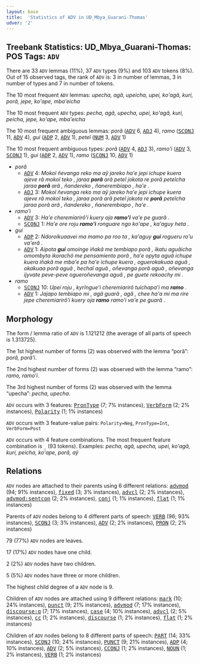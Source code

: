 ```yaml
---
layout: base
title:  'Statistics of ADV in UD_Mbya_Guarani-Thomas'
udver: '2'
---
```


## Treebank Statistics: UD_Mbya_Guarani-Thomas: POS Tags: `ADV`

There are 33 `ADV` lemmas (11%), 37 `ADV` types (9%) and 103 `ADV` tokens (8%).
Out of 15 observed tags, the rank of `ADV` is: 3 in number of lemmas, 3 in number of types and 7 in number of tokens.

The 10 most frequent `ADV` lemmas: <em>upecha, agã, upeicha, upei, ko'agã, kuri, porã, jepe, ko'ape, mba'eicha</em>

The 10 most frequent `ADV` types:  <em>pecha, agã, upecha, upei, ko'agã, kuri, peicha, jepe, ko'ape, mba'eicha</em>

The 10 most frequent ambiguous lemmas: <em>porã</em> (<tt><a href="gun_thomas-pos-ADV.html">ADV</a></tt> 6, <tt><a href="gun_thomas-pos-ADJ.html">ADJ</a></tt> 4), <em>ramo</em> (<tt><a href="gun_thomas-pos-SCONJ.html">SCONJ</a></tt> 11, <tt><a href="gun_thomas-pos-ADV.html">ADV</a></tt> 4), <em>gui</em> (<tt><a href="gun_thomas-pos-ADP.html">ADP</a></tt> 2, <tt><a href="gun_thomas-pos-ADV.html">ADV</a></tt> 1), <em>peteĩ</em> (<tt><a href="gun_thomas-pos-NUM.html">NUM</a></tt> 3, <tt><a href="gun_thomas-pos-ADV.html">ADV</a></tt> 1)

The 10 most frequent ambiguous types:  <em>porã</em> (<tt><a href="gun_thomas-pos-ADV.html">ADV</a></tt> 4, <tt><a href="gun_thomas-pos-ADJ.html">ADJ</a></tt> 3), <em>ramo'i</em> (<tt><a href="gun_thomas-pos-ADV.html">ADV</a></tt> 3, <tt><a href="gun_thomas-pos-SCONJ.html">SCONJ</a></tt> 1), <em>gui</em> (<tt><a href="gun_thomas-pos-ADP.html">ADP</a></tt> 2, <tt><a href="gun_thomas-pos-ADV.html">ADV</a></tt> 1), <em>ramo</em> (<tt><a href="gun_thomas-pos-SCONJ.html">SCONJ</a></tt> 10, <tt><a href="gun_thomas-pos-ADV.html">ADV</a></tt> 1)


* <em>porã</em>
  * <tt><a href="gun_thomas-pos-ADV.html">ADV</a></tt> 4: <em>Mokoĩ ñevanga reko ma aỹ jareko ha'e jepi ichupe kuera ajeve rã mokoĩ teko , jaraa <b>porã</b> arã peteĩ jokota re porã peteĩcha jaraa <b>porã</b> arã , ñandereko , ñanerembiapo , ha'e .</em>
  * <tt><a href="gun_thomas-pos-ADJ.html">ADJ</a></tt> 3: <em>Mokoĩ ñevanga reko ma aỹ jareko ha'e jepi ichupe kuera ajeve rã mokoĩ teko , jaraa porã arã peteĩ jokota re <b>porã</b> peteĩcha jaraa porã arã , ñandereko , ñanerembiapo , ha'e .</em>
* <em>ramo'i</em>
  * <tt><a href="gun_thomas-pos-ADV.html">ADV</a></tt> 3: <em>Ha'e cheremiarirõ'i kuery oja <b>ramo'i</b> va'e pe guarã .</em>
  * <tt><a href="gun_thomas-pos-SCONJ.html">SCONJ</a></tt> 1: <em>Ha'e ore roju <b>ramo'i</b> ronguare ngo ko'ape , ka'aguy heta .</em>
* <em>gui</em>
  * <tt><a href="gun_thomas-pos-ADP.html">ADP</a></tt> 2: <em>Ndoroikuaavei ma mamo pa roo ta , ka'aguy <b>gui</b> rogueru ro'u va'erã .</em>
  * <tt><a href="gun_thomas-pos-ADV.html">ADV</a></tt> 1: <em>Aipota <b>gui</b> omoinge iñakã me tembiapo porã , ikatu aguãicha omombyta ikorachõ me pensamiento porã , ha'e opyta aguã ichupe kuera iñakã me mba'e pa ha'e ichupe kuera , oguerokakuaa aguã , okakuaa porã aguã , hechaĩ aguã , oñevanga porã aguã , oñevanga ijyvate peve-peve ogueroñevanga aguã , pe guete rekoachy mi .</em>
* <em>ramo</em>
  * <tt><a href="gun_thomas-pos-SCONJ.html">SCONJ</a></tt> 10: <em>Upei roju , kyrĩngue'i cheremiarirõ tuichapa'i ma <b>ramo</b> .</em>
  * <tt><a href="gun_thomas-pos-ADV.html">ADV</a></tt> 1: <em>Jajapo tembiapo mi , agã guarã , agã , chee ha'a mi ma rire jepe cheremiarirõ'i kuery oja <b>ramo</b> ramo'i va'e pe guarã .</em>

## Morphology

The form / lemma ratio of `ADV` is 1.121212 (the average of all parts of speech is 1.313725).

The 1st highest number of forms (2) was observed with the lemma “porã”: <em>porã, porã'i</em>.

The 2nd highest number of forms (2) was observed with the lemma “ramo”: <em>ramo, ramo'i</em>.

The 3rd highest number of forms (2) was observed with the lemma “upecha”: <em>pecha, upecha</em>.

`ADV` occurs with 3 features: <tt><a href="gun_thomas-feat-PronType.html">PronType</a></tt> (7; 7% instances), <tt><a href="gun_thomas-feat-VerbForm.html">VerbForm</a></tt> (2; 2% instances), <tt><a href="gun_thomas-feat-Polarity.html">Polarity</a></tt> (1; 1% instances)

`ADV` occurs with 3 feature-value pairs: `Polarity=Neg`, `PronType=Int`, `VerbForm=Post`

`ADV` occurs with 4 feature combinations.
The most frequent feature combination is `_` (93 tokens).
Examples: <em>pecha, agã, upecha, upei, ko'agã, kuri, peicha, ko'ape, porã, aỹ</em>


## Relations

`ADV` nodes are attached to their parents using 6 different relations: <tt><a href="gun_thomas-dep-advmod.html">advmod</a></tt> (94; 91% instances), <tt><a href="gun_thomas-dep-fixed.html">fixed</a></tt> (3; 3% instances), <tt><a href="gun_thomas-dep-advcl.html">advcl</a></tt> (2; 2% instances), <tt><a href="gun_thomas-dep-advmod-sentcon.html">advmod:sentcon</a></tt> (2; 2% instances), <tt><a href="gun_thomas-dep-conj.html">conj</a></tt> (1; 1% instances), <tt><a href="gun_thomas-dep-flat.html">flat</a></tt> (1; 1% instances)

Parents of `ADV` nodes belong to 4 different parts of speech: <tt><a href="gun_thomas-pos-VERB.html">VERB</a></tt> (96; 93% instances), <tt><a href="gun_thomas-pos-SCONJ.html">SCONJ</a></tt> (3; 3% instances), <tt><a href="gun_thomas-pos-ADV.html">ADV</a></tt> (2; 2% instances), <tt><a href="gun_thomas-pos-PRON.html">PRON</a></tt> (2; 2% instances)

79 (77%) `ADV` nodes are leaves.

17 (17%) `ADV` nodes have one child.

2 (2%) `ADV` nodes have two children.

5 (5%) `ADV` nodes have three or more children.

The highest child degree of a `ADV` node is 9.

Children of `ADV` nodes are attached using 9 different relations: <tt><a href="gun_thomas-dep-mark.html">mark</a></tt> (10; 24% instances), <tt><a href="gun_thomas-dep-punct.html">punct</a></tt> (9; 21% instances), <tt><a href="gun_thomas-dep-advmod.html">advmod</a></tt> (7; 17% instances), <tt><a href="gun_thomas-dep-discourse-q.html">discourse:q</a></tt> (7; 17% instances), <tt><a href="gun_thomas-dep-case.html">case</a></tt> (4; 10% instances), <tt><a href="gun_thomas-dep-advcl.html">advcl</a></tt> (2; 5% instances), <tt><a href="gun_thomas-dep-cc.html">cc</a></tt> (1; 2% instances), <tt><a href="gun_thomas-dep-discourse.html">discourse</a></tt> (1; 2% instances), <tt><a href="gun_thomas-dep-flat.html">flat</a></tt> (1; 2% instances)

Children of `ADV` nodes belong to 8 different parts of speech: <tt><a href="gun_thomas-pos-PART.html">PART</a></tt> (14; 33% instances), <tt><a href="gun_thomas-pos-SCONJ.html">SCONJ</a></tt> (10; 24% instances), <tt><a href="gun_thomas-pos-PUNCT.html">PUNCT</a></tt> (9; 21% instances), <tt><a href="gun_thomas-pos-ADP.html">ADP</a></tt> (4; 10% instances), <tt><a href="gun_thomas-pos-ADV.html">ADV</a></tt> (2; 5% instances), <tt><a href="gun_thomas-pos-CCONJ.html">CCONJ</a></tt> (1; 2% instances), <tt><a href="gun_thomas-pos-NOUN.html">NOUN</a></tt> (1; 2% instances), <tt><a href="gun_thomas-pos-VERB.html">VERB</a></tt> (1; 2% instances)

